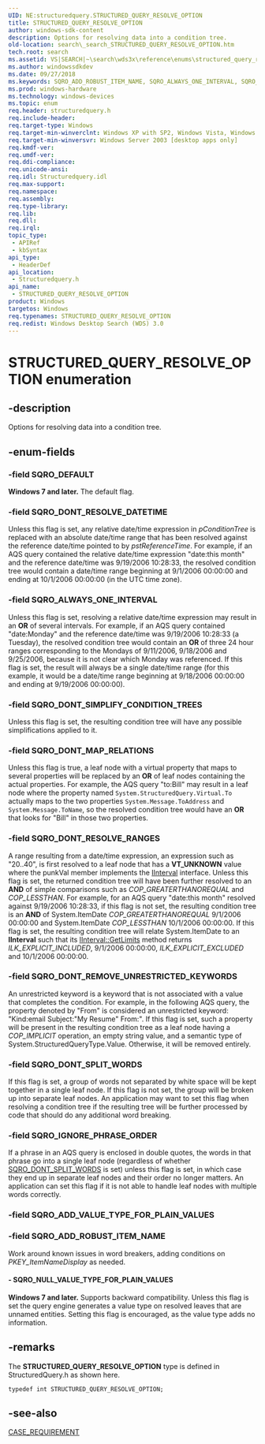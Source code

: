 ```yaml
---
UID: NE:structuredquery.STRUCTURED_QUERY_RESOLVE_OPTION
title: STRUCTURED_QUERY_RESOLVE_OPTION
author: windows-sdk-content
description: Options for resolving data into a condition tree.
old-location: search\_search_STRUCTURED_QUERY_RESOLVE_OPTION.htm
tech.root: search
ms.assetid: VS|SEARCH|~\search\wds3x\reference\enums\structured_query_resolve_option.htm
ms.author: windowssdkdev
ms.date: 09/27/2018
ms.keywords: SQRO_ADD_ROBUST_ITEM_NAME, SQRO_ALWAYS_ONE_INTERVAL, SQRO_DEFAULT, SQRO_DONT_MAP_RELATIONS, SQRO_DONT_REMOVE_UNRESTRICTED_KEYWORDS, SQRO_DONT_RESOLVE_DATETIME, SQRO_DONT_RESOLVE_RANGES, SQRO_DONT_SIMPLIFY_CONDITION_TREES, SQRO_DONT_SPLIT_WORDS, SQRO_IGNORE_PHRASE_ORDER, SQRO_NULL_VALUE_TYPE_FOR_PLAIN_VALUES, STRUCTURED_QUERY_RESOLVE_OPTION, STRUCTURED_QUERY_RESOLVE_OPTION enumeration [search], _search_STRUCTURED_QUERY_RESOLVE_OPTION, search._search_STRUCTURED_QUERY_RESOLVE_OPTION, structuredquery/SQRO_ADD_ROBUST_ITEM_NAME, structuredquery/SQRO_ALWAYS_ONE_INTERVAL, structuredquery/SQRO_DEFAULT, structuredquery/SQRO_DONT_MAP_RELATIONS, structuredquery/SQRO_DONT_REMOVE_UNRESTRICTED_KEYWORDS, structuredquery/SQRO_DONT_RESOLVE_DATETIME, structuredquery/SQRO_DONT_RESOLVE_RANGES, structuredquery/SQRO_DONT_SIMPLIFY_CONDITION_TREES, structuredquery/SQRO_DONT_SPLIT_WORDS, structuredquery/SQRO_IGNORE_PHRASE_ORDER, structuredquery/SQRO_NULL_VALUE_TYPE_FOR_PLAIN_VALUES, structuredquery/STRUCTURED_QUERY_RESOLVE_OPTION
ms.prod: windows-hardware
ms.technology: windows-devices
ms.topic: enum
req.header: structuredquery.h
req.include-header: 
req.target-type: Windows
req.target-min-winverclnt: Windows XP with SP2, Windows Vista, Windows 7 [desktop apps only]
req.target-min-winversvr: Windows Server 2003 [desktop apps only]
req.kmdf-ver: 
req.umdf-ver: 
req.ddi-compliance: 
req.unicode-ansi: 
req.idl: Structuredquery.idl
req.max-support: 
req.namespace: 
req.assembly: 
req.type-library: 
req.lib: 
req.dll: 
req.irql: 
topic_type:
 - APIRef
 - kbSyntax
api_type:
 - HeaderDef
api_location:
 - Structuredquery.h
api_name:
 - STRUCTURED_QUERY_RESOLVE_OPTION
product: Windows
targetos: Windows
req.typenames: STRUCTURED_QUERY_RESOLVE_OPTION
req.redist: Windows Desktop Search (WDS) 3.0
---
```


# STRUCTURED_QUERY_RESOLVE_OPTION enumeration


## -description


Options for resolving data into a condition tree.


## -enum-fields




### -field SQRO_DEFAULT

<b>Windows 7 and later.</b> The default flag.


### -field SQRO_DONT_RESOLVE_DATETIME

Unless this flag is set, any relative date/time expression in <i>pConditionTree</i> is replaced with an absolute date/time range that has been resolved against the reference date/time pointed to by <i>pstReferenceTime</i>. For example, if an AQS query contained the relative date/time expression "date:this month" and the reference date/time was 9/19/2006 10:28:33, the resolved condition tree would contain a date/time range beginning at 9/1/2006 00:00:00 and ending at 10/1/2006 00:00:00 (in the UTC time zone).


### -field SQRO_ALWAYS_ONE_INTERVAL

Unless this flag is set, resolving a relative date/time expression may result in an <b>OR</b> of several intervals. For example, if an AQS query contained "date:Monday" and the reference date/time was 9/19/2006 10:28:33 (a Tuesday), the resolved condition tree would contain an <b>OR</b> of three 24 hour ranges corresponding to the Mondays of 9/11/2006, 9/18/2006 and 9/25/2006, because it is not clear which Monday was referenced. If this flag is set, the result will always be a single date/time range (for this example, it would be a date/time range beginning at 9/18/2006 00:00:00 and ending at 9/19/2006 00:00:00).


### -field SQRO_DONT_SIMPLIFY_CONDITION_TREES

Unless this flag is set, the resulting condition tree will have any possible simplifications applied to it.


### -field SQRO_DONT_MAP_RELATIONS

Unless this flag is true, a leaf node with a virtual property that maps to several properties will be replaced by an <b>OR</b> of leaf nodes containing the actual properties. For example, the AQS query "to:Bill" may result in a leaf node where the property named <code>System.StructuredQuery.Virtual.To</code> actually maps to the two properties <code>System.Message.ToAddress</code> and <code>System.Message.ToName</code>, so the resolved condition tree would have an <b>OR</b> that looks for "Bill" in those two properties.


### -field SQRO_DONT_RESOLVE_RANGES

A range resulting from a date/time expression, an expression such as "20..40", is first resolved to a leaf node that has a <b>VT_UNKNOWN</b> value where the punkVal member implements the <a href="https://msdn.microsoft.com/b8a55ff7-cbe0-4f58-ad93-1a26ecf3fd7c">IInterval</a> interface. Unless this flag is set, the returned condition tree will have been further resolved to an <b>AND</b> of simple comparisons such as <i>COP_GREATERTHANOREQUAL</i> and <i>COP_LESSTHAN</i>. For example, for an AQS query "date:this month" resolved against 9/19/2006 10:28:33, if this flag is not set, the resulting condition tree is an <b>AND</b> of System.ItemDate <i>COP_GREATERTHANOREQUAL</i> 9/1/2006 00:00:00 and System.ItemDate <i>COP_LESSTHAN</i> 10/1/2006 00:00:00. If this flag is set, the resulting condition tree will relate System.ItemDate to an <b>IInterval</b> such that its <a href="https://msdn.microsoft.com/631f3ec2-cf8f-4c20-8933-c83bac4b3d58">IInterval::GetLimits</a> method returns <i>ILK_EXPLICIT_INCLUDED</i>, 9/1/2006 00:00:00, <i>ILK_EXPLICIT_EXCLUDED</i> and 10/1/2006 00:00:00.


### -field SQRO_DONT_REMOVE_UNRESTRICTED_KEYWORDS

An unrestricted keyword is a keyword that is not associated with a value that completes the condition. For example, in the following AQS query, the property denoted by "From" is considered an unrestricted keyword: "Kind:email Subject:"My Resume" From:". If this flag is set, such a property will be present in the resulting condition tree as a leaf node having a <i>COP_IMPLICIT</i> operation, an empty string value, and a semantic type of System.StructuredQueryType.Value. Otherwise, it will be removed entirely.


### -field SQRO_DONT_SPLIT_WORDS

If this flag is set, a group of words not separated by white space will be kept together in a single leaf node. If this flag is not set, the group will be broken up into separate leaf nodes. An application may want to set this flag when resolving a condition tree if the resulting tree will be further processed by code that should do any additional word breaking.


### -field SQRO_IGNORE_PHRASE_ORDER

If a phrase in an AQS query is enclosed in double quotes, the words in that phrase go into a single leaf node (regardless of whether <a href="https://msdn.microsoft.com/5eec3f58-745a-4e84-adaa-a88ae3621a6a">SQRO_DONT_SPLIT_WORDS</a> is set) unless this flag is set, in which case they end up in separate leaf nodes and their order no longer matters. An application can set this flag if it is not able to handle leaf nodes with multiple words correctly.


### -field SQRO_ADD_VALUE_TYPE_FOR_PLAIN_VALUES


### -field SQRO_ADD_ROBUST_ITEM_NAME

Work around known issues in word breakers, adding conditions on <i>PKEY_ItemNameDisplay</i> as needed.


#### - SQRO_NULL_VALUE_TYPE_FOR_PLAIN_VALUES

<b>Windows 7 and later.</b> Supports backward compatibility. Unless this flag is set the query engine generates a value type on resolved leaves that are unnamed entities. Setting this flag is encouraged, as the value type adds no information.


## -remarks



The <b>STRUCTURED_QUERY_RESOLVE_OPTION</b> type is defined in StructuredQuery.h as shown here.

            

<pre class="syntax" xml:space="preserve"><code>typedef int STRUCTURED_QUERY_RESOLVE_OPTION;</code></pre>



## -see-also




<a href="https://msdn.microsoft.com/24b06269-ae03-4c98-b208-7ba6b29ad65c">CASE_REQUIREMENT</a>
 

 

